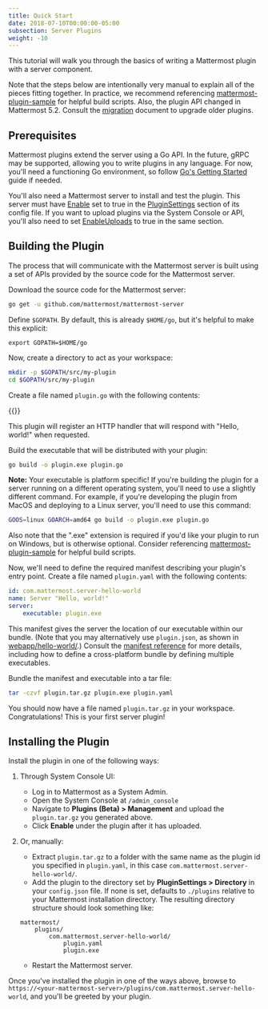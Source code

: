 ```yaml
---
title: Quick Start
date: 2018-07-10T00:00:00-05:00
subsection: Server Plugins
weight: -10
---
```


This tutorial will walk you through the basics of writing a Mattermost plugin with a server component.

Note that the steps below are intentionally very manual to explain all of the pieces fitting together. In practice, we recommend referencing [mattermost-plugin-sample](https://github.com/mattermost/mattermost-plugin-sample) for helpful build scripts. Also, the plugin API changed in Mattermost 5.2. Consult the [migration](/extend/plugins/migration) document to upgrade older plugins.

## Prerequisites

Mattermost plugins extend the server using a Go API. In the future, gRPC may be supported, allowing you to write plugins in any language. For now, you'll need a functioning Go environment, so follow [Go's Getting Started](https://golang.org/doc/install) guide if needed.

You'll also need a Mattermost server to install and test the plugin. This server must have [Enable](https://docs.mattermost.com/administration/config-settings.html#enable-plugins) set to true in the [PluginSettings](https://docs.mattermost.com/administration/config-settings.html#plugins-beta) section of its config file. If you want to upload plugins via the System Console or API, you'll also need to set [EnableUploads](https://docs.mattermost.com/administration/config-settings.html#enable-plugin-uploads) to true in the same section.

## Building the Plugin

The process that will communicate with the Mattermost server is built using a set of APIs provided by the source code for the Mattermost server.

Download the source code for the Mattermost server:

```bash
go get -u github.com/mattermost/mattermost-server
```

Define `$GOPATH`. By default, this is already `$HOME/go`, but it's helpful to make this explicit:
```
export GOPATH=$HOME/go
```

Now, create a directory to act as your workspace:

```bash
mkdir -p $GOPATH/src/my-plugin
cd $GOPATH/src/my-plugin
```

Create a file named `plugin.go` with the following contents:

{{<plugingoexamplecode name="_helloWorld">}}

This plugin will register an HTTP handler that will respond with "Hello, world!" when requested.

Build the executable that will be distributed with your plugin:

```bash
go build -o plugin.exe plugin.go
```

**Note:** Your executable is platform specific! If you're building the plugin for a server running on a different operating system, you'll need to use a slightly different command. For example, if you're developing the plugin from MacOS and deploying to a Linux server, you'll need to use this command:

```bash
GOOS=linux GOARCH=amd64 go build -o plugin.exe plugin.go
```

Also note that the ".exe" extension is required if you'd like your plugin to run on Windows, but is otherwise optional. Consider referencing [mattermost-plugin-sample](https://github.com/mattermost/mattermost-plugin-sample) for helpful build scripts.

Now, we'll need to define the required manifest describing your plugin's entry point. Create a file named `plugin.yaml` with the following contents:

```yaml
id: com.mattermost.server-hello-world
name: Server "Hello, world!"
server:
    executable: plugin.exe
```

This manifest gives the server the location of our executable within our bundle. (Note that you may alternatively use `plugin.json`, as shown in [webapp/hello-world/](../../webapp/hello-world/).) Consult the [manifest reference](/extend/plugins/manifest-reference/) for more details, including how to define a cross-platform bundle by defining multiple executables.

Bundle the manifest and executable into a tar file:

```bash
tar -czvf plugin.tar.gz plugin.exe plugin.yaml
```

You should now have a file named `plugin.tar.gz` in your workspace. Congratulations! This is your first server plugin!

## Installing the Plugin

Install the plugin in one of the following ways:

1) Through System Console UI:

    - Log in to Mattermost as a System Admin.
    - Open the System Console at `/admin_console`
    - Navigate to **Plugins (Beta) > Management** and upload the `plugin.tar.gz` you generated above.
    - Click **Enable** under the plugin after it has uploaded.

2) Or, manually:

    - Extract `plugin.tar.gz` to a folder with the same name as the plugin id you specified in ``plugin.yaml``, in this case `com.mattermost.server-hello-world/`.
    - Add the plugin to the directory set by **PluginSettings > Directory** in your ``config.json`` file. If none is set, defaults to `./plugins` relative to your Mattermost installation directory. The resulting directory structure should look something like:

    ```
    mattermost/
        plugins/
            com.mattermost.server-hello-world/
                plugin.yaml
                plugin.exe
    ```
    - Restart the Mattermost server.

Once you've installed the plugin in one of the ways above, browse to `https://<your-mattermost-server>/plugins/com.mattermost.server-hello-world`, and you'll be greeted by your plugin.
